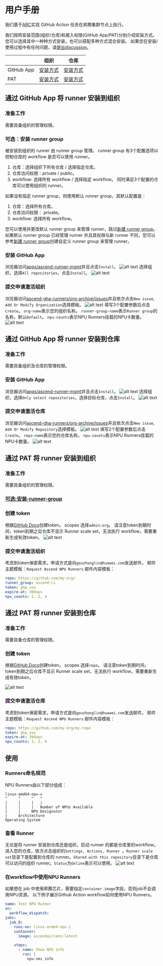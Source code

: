# 用户手册
我们基于[ARC](https://github.com/actions/actions-runner-controller/)实现 GitHub Action 任务在昇腾集群节点上执行。

我们按照安装范围(组织/仓库)和接入权限(GitHub App/PAT)分别介绍安装方式。您可以选择其中一种种方式安装，也可以搭配多种方式混合安装。
如果您在安装/使用过程中有任何问题，请[提出discussion](https://github.com/ascend-gha-runners/docs/discussions)。

||组织|仓库|
|--|--|--|
|GitHub App|[安装方式](#通过-github-app-将-runner-安装到组织)|[安装方式](#通过-github-app-将-runner-安装到仓库)|
|PAT|[安装方式](#通过-pat-将-runner-安装到组织)|[安装方式](#通过-pat-将-runner-安装到仓库)|


## 通过 GitHub App 将 runner 安装到组织
### 准备工作
需要具备组织的管理权限。
### 可选：安装 runner group
被安装到组织的 runner 由 runner group 管理。
runner group 有3个配置选项以控制仓库的 workflow 是否可以使用 runner。
1. 仓库：选择组织下所有仓库 / 选择指定仓库。
2. 仓库访问权限：private / public。
3. workflow: 选择所有 workflow / 选择指定 workflow。
同时满足3个配置的仓库可以使用组织的 runner。

如果没有指定 runner group，则使用默认 runner group，其默认配置是：
1. 仓库：选择所有仓库。
2. 仓库访问权限： private。
3. workflow: 选择所有 workflow。

您可以使用并更改默认 runner group 来管理 runner，跳过[新建 runner group](#新建-runner-group)。
如果默认 runner group 已经管理 runner 并且其权限与新 runner 不同，您可以参考[新建 runner group](https://docs.github.com/en/actions/how-tos/hosting-your-own-runners/managing-self-hosted-runners/managing-access-to-self-hosted-runners-using-groups#creating-a-self-hosted-runner-group-for-an-organization)创建自定义 runner group 来管理 runner。

### 安装 GitHub App
浏览器访问[apps/ascend-runner-mgmt][1]并且点击`Install`。
![alt text](assets/user-manual-zh/image-3.png)
选择组织，选择`All repositories`，点击`Install`。
![alt text](assets/user-manual-zh/image-19.png)

### 提交申请激活组织
浏览器访问[ascend-gha-runners/org-archive/issues][2]并且依次点击`New issue`, `Add Or Modify Organization`选择模板。
![alt text](assets/user-manual-zh/image-17.png)
填写3个配置参数后点击`Create`。
`org-name`表示您的组织名称。
`runner-group-name`表示`Runner group`的名称，默认`Default`。
`npu-counts`表示NPU Runners挂载的NPU卡数量。
![alt text](assets/user-manual-zh/image-15.png)

## 通过 GitHub App 将 runner 安装到仓库
### 准备工作
需要具备组织及仓库的管理权限。
### 安装 GitHub App
浏览器访问[apps/ascend-runner-mgmt][1]并且点击`Install`。
![alt text](assets/user-manual-zh/image-3.png)
选择组织，选择`Only select repositories`，选择目标仓库，点击`Install`。
![alt text](assets/user-manual-zh/image-18.png)
### 提交申请激活仓库
浏览器访问[ascend-gha-runners/org-archive/issues][2]并且依次点击`New issue`, `Add Or Modify Repository`选择模板。
![alt text](assets/user-manual-zh/image-20.png)
填写2个配置参数后点击`Create`。
`repo-name`表示您的仓库名称。
`npu-counts`表示NPU Runners挂载的NPU卡数量。
![alt text](assets/user-manual-zh/image-21.png)


## 通过 PAT 将 runner 安装到组织
### 准备工作
需要具备组织的管理权限。

### [可选:安装-runner-group](#可选安装-runner-group)

### 创建 token
根据[GitHub Docs](https://docs.github.com/en/authentication/keeping-your-account-and-data-secure/managing-your-personal-access-tokens#creating-a-personal-access-token-classic)创建token。
scopes 选择`admin:org`。
请注意token到期时间，token到期之后仓库不显示 Runner scale set，无法执行 workflow，需要重新生成有效token。
![alt text](assets/user-manual-zh/image-23.png)

### 提交申请激活组织
考虑到token保密需求，申请方式是向`gouzhonglin@huawei.com`发送邮件。
邮件主题模板：`Request Ascend NPU Runners`
邮件内容模板：
```yaml
repo: https://github.com/my-org/
runner_group: ascend-ci
token: ghp_xxx
expire-at: 30days
npu_counts: 1, 2, 4
```

## 通过 PAT 将 runner 安装到仓库
### 准备工作
需要具备仓库的管理权限。

### 创建 token
根据[GitHub Docs](https://docs.github.com/en/authentication/keeping-your-account-and-data-secure/managing-your-personal-access-tokens#creating-a-personal-access-token-classic)创建token。
scopes 选择`repo`。
请注意token到期时间，token到期之后仓库不显示 Runner scale set，无法执行 workflow，需要重新生成有效token。

![alt text](assets/user-manual-zh/image-16.png)

### 提交申请激活仓库
考虑到token保密需求，申请方式是向`gouzhonglin@huawei.com`发送邮件。
邮件主题模板：`Request Ascend NPU Runners`
邮件内容模板：
```yaml
repo: https://github.com/my-org/my-repo
token: ghp_xxx
expire-at: 30days
npu_counts: 1, 2, 4
```

## 使用
### Runners命名规范
NPU Runners由以下部分组成：
```
linux-amd64-npu-x
^     ^     ^   ^
|     |     |   |
|     |     |   Number of NPUs Available
|     |     NPU Designator
|     Architecture
Operating System
```

### 查看 Runner
无论是将 runner 安装到仓库还是组织，启动 runner 的都是仓库里的workflow。进入您的仓库，依次点击组织的`Settings, Actions, Runner `。`Runner scale set`目录下是配置到仓库的 runner。`Shared with this repository`目录下是仓库可以访问的组织 runner。`Status`为`Online`表示可以使用。
![alt text](assets/user-manual-zh/image-24.png)

### 在workflow中使用NPU Runners
如果想在 job 中使用昇腾芯片，需要指定`container.image`字段，否则job不会调用NPU资源。
以下例子展示Github Action workflow如何使用NPU Runners。
```yaml
name: Test NPU Runner
on:
  workflow_dispatch:
jobs:
  job_0:
    runs-on: linux-arm64-npu-1
    container:
      image: ascendai/cann:latest
      
    steps:
      - name: Show NPU info
        run: |
          npu-smi info
```

[1]: https://github.com/apps/ascend-runner-mgmt
[2]: https://github.com/ascend-gha-runners/org-archive/issues
